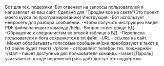 Бот для тех. подержки.
Бот отвечает на запросы пользователей и направляет на ваш сайт.
Сделано для "Продам всё на свете"(Это проект моего курса по прогграмированию)
Инструкция:
-Бот использует нейросеть для разбора сообщений.
-Чтобы получить инструкцию ввиде PDF файла напишите команду /help.
-Вопрос-ответ ввиде БД.
-Обращение к специалистам во второй таблице в БД.
-Переписка пользователя и бота сохраняется в txt файл.
-URL - ссылка на сайт.
-Может обрабатывать голосовые сообщения(они преобразуют в текст в txt файле будет текст)
-/phone - отправляет телефон тех. пожжержки
-/start - пишет доступные для пользователя команды
-/asset [Пароль] указывается в коде переменой pass даёт доступ тех поддержки.
